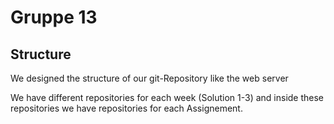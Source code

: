 # Gruppe 13

## Structure
We designed the structure of our git-Repository like the web server

We have different repositories for each week (Solution 1-3) and inside these repositories we have repositories for each Assignement.

